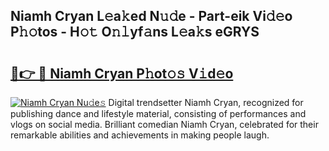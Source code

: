 ## Niamh Cryan L𝚎a𝚔ed N𝚞𝚍e - Part-eik Vi𝚍𝚎o P𝚑𝚘tos - H𝚘𝚝 O𝚗𝚕yf𝚊ns L𝚎a𝚔s eGRYS

# <h2><a href="http://kf4hzjy.oniu.top/?m=Niamh+Cryan">🔗👉 🔴 Niamh Cryan P𝚑ot𝚘𝚜 V𝚒d𝚎o</a></h2>

[![Niamh Cryan Nu𝚍e𝚜](https://i.imgur.com/0qMVB7G.gif)](http://kf4hzjy.oniu.top/?m=Niamh+Cryan)
Digital trendsetter Niamh Cryan, recognized for publishing dance and lifestyle material, consisting of performances and vlogs on social media. Brilliant comedian Niamh Cryan, celebrated for their remarkable abilities and achievements in making people laugh.  
